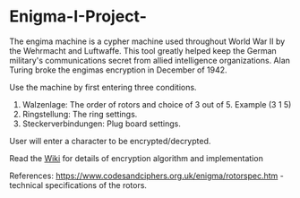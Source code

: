 # Enigma-I-Project-
The engima machine is a cypher machine used throughout World War II by the Wehrmacht and Luftwaffe. This tool greatly helped keep the German military's communications secret from allied intelligence organizations. Alan Turing broke the engimas encryption in December of 1942. 

Use the machine by first entering three conditions. 
  1. Walzenlage: The order of rotors and choice of 3 out of 5. Example (3 1 5) 
  2. Ringstellung: The ring settings. 
  3. Steckerverbindungen: Plug board settings. 
  
User will enter a character to be encrypted/decrypted. 

Read the [Wiki](https://github.com/adanchak36/Enigma-I-Project-/wiki) for details of encryption algorithm and implementation
  
  References: 
   https://www.codesandciphers.org.uk/enigma/rotorspec.htm - technical specifications of the rotors. 


